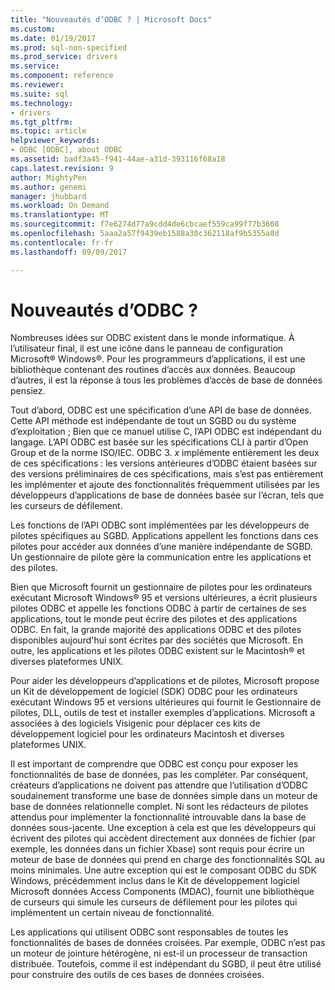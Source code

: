 ```yaml
---
title: "Nouveautés d’ODBC ? | Microsoft Docs"
ms.custom: 
ms.date: 01/19/2017
ms.prod: sql-non-specified
ms.prod_service: drivers
ms.service: 
ms.component: reference
ms.reviewer: 
ms.suite: sql
ms.technology:
- drivers
ms.tgt_pltfrm: 
ms.topic: article
helpviewer_keywords:
- ODBC [ODBC], about ODBC
ms.assetid: badf3a45-f941-44ae-a31d-393116f68a18
caps.latest.revision: 9
author: MightyPen
ms.author: genemi
manager: jhubbard
ms.workload: On Demand
ms.translationtype: MT
ms.sourcegitcommit: f7e6274d77a9cdd4de6cbcaef559ca99f77b3608
ms.openlocfilehash: 5aaa2a57f9439eb1588a30c362118af9b5355a8d
ms.contentlocale: fr-fr
ms.lasthandoff: 09/09/2017

---
```

# <a name="what-is-odbc"></a>Nouveautés d’ODBC ?
Nombreuses idées sur ODBC existent dans le monde informatique. À l’utilisateur final, il est une icône dans le panneau de configuration Microsoft® Windows®. Pour les programmeurs d’applications, il est une bibliothèque contenant des routines d’accès aux données. Beaucoup d’autres, il est la réponse à tous les problèmes d’accès de base de données pensiez.  
  
 Tout d’abord, ODBC est une spécification d’une API de base de données. Cette API méthode est indépendante de tout un SGBD ou du système d’exploitation ; Bien que ce manuel utilise C, l’API ODBC est indépendant du langage. L’API ODBC est basée sur les spécifications CLI à partir d’Open Group et de la norme ISO/IEC. ODBC 3. *x* implémente entièrement les deux de ces spécifications : les versions antérieures d’ODBC étaient basées sur des versions préliminaires de ces spécifications, mais s’est pas entièrement les implémenter et ajoute des fonctionnalités fréquemment utilisées par les développeurs d’applications de base de données basée sur l’écran, tels que les curseurs de défilement.  
  
 Les fonctions de l’API ODBC sont implémentées par les développeurs de pilotes spécifiques au SGBD. Applications appellent les fonctions dans ces pilotes pour accéder aux données d’une manière indépendante de SGBD. Un gestionnaire de pilote gère la communication entre les applications et des pilotes.  
  
 Bien que Microsoft fournit un gestionnaire de pilotes pour les ordinateurs exécutant Microsoft Windows® 95 et versions ultérieures, a écrit plusieurs pilotes ODBC et appelle les fonctions ODBC à partir de certaines de ses applications, tout le monde peut écrire des pilotes et des applications ODBC. En fait, la grande majorité des applications ODBC et des pilotes disponibles aujourd'hui sont écrites par des sociétés que Microsoft. En outre, les applications et les pilotes ODBC existent sur le Macintosh® et diverses plateformes UNIX.  
  
 Pour aider les développeurs d’applications et de pilotes, Microsoft propose un Kit de développement de logiciel (SDK) ODBC pour les ordinateurs exécutant Windows 95 et versions ultérieures qui fournit le Gestionnaire de pilotes, DLL, outils de test et installer exemples d’applications. Microsoft a associées à des logiciels Visigenic pour déplacer ces kits de développement logiciel pour les ordinateurs Macintosh et diverses plateformes UNIX.  
  
 Il est important de comprendre que ODBC est conçu pour exposer les fonctionnalités de base de données, pas les compléter. Par conséquent, créateurs d’applications ne doivent pas attendre que l’utilisation d’ODBC soudainement transforme une base de données simple dans un moteur de base de données relationnelle complet. Ni sont les rédacteurs de pilotes attendus pour implémenter la fonctionnalité introuvable dans la base de données sous-jacente. Une exception à cela est que les développeurs qui écrivent des pilotes qui accèdent directement aux données de fichier (par exemple, les données dans un fichier Xbase) sont requis pour écrire un moteur de base de données qui prend en charge des fonctionnalités SQL au moins minimales. Une autre exception qui est le composant ODBC du SDK Windows, précédemment inclus dans le Kit de développement logiciel Microsoft données Access Components (MDAC), fournit une bibliothèque de curseurs qui simule les curseurs de défilement pour les pilotes qui implémentent un certain niveau de fonctionnalité.  
  
 Les applications qui utilisent ODBC sont responsables de toutes les fonctionnalités de bases de données croisées. Par exemple, ODBC n’est pas un moteur de jointure hétérogène, ni est-il un processeur de transaction distribuée. Toutefois, comme il est indépendant du SGBD, il peut être utilisé pour construire des outils de ces bases de données croisées.

